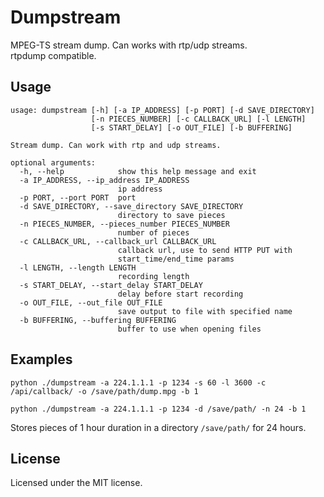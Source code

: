 # Dumpstream

MPEG-TS stream dump. Can works with rtp/udp streams.  
rtpdump compatible.

## Usage

```
usage: dumpstream [-h] [-a IP_ADDRESS] [-p PORT] [-d SAVE_DIRECTORY]
                  [-n PIECES_NUMBER] [-c CALLBACK_URL] [-l LENGTH]
                  [-s START_DELAY] [-o OUT_FILE] [-b BUFFERING]

Stream dump. Can work with rtp and udp streams.

optional arguments:
  -h, --help            show this help message and exit
  -a IP_ADDRESS, --ip_address IP_ADDRESS
                        ip address
  -p PORT, --port PORT  port
  -d SAVE_DIRECTORY, --save_directory SAVE_DIRECTORY
                        directory to save pieces
  -n PIECES_NUMBER, --pieces_number PIECES_NUMBER
                        number of pieces
  -c CALLBACK_URL, --callback_url CALLBACK_URL
                        callback url, use to send HTTP PUT with
                        start_time/end_time params
  -l LENGTH, --length LENGTH
                        recording length
  -s START_DELAY, --start_delay START_DELAY
                        delay before start recording
  -o OUT_FILE, --out_file OUT_FILE
                        save output to file with specified name
  -b BUFFERING, --buffering BUFFERING
                        buffer to use when opening files
```

## Examples
```
python ./dumpstream -a 224.1.1.1 -p 1234 -s 60 -l 3600 -c /api/callback/ -o /save/path/dump.mpg -b 1
```

```
python ./dumpstream -a 224.1.1.1 -p 1234 -d /save/path/ -n 24 -b 1
```
Stores pieces of 1 hour duration in a directory `/save/path/` for 24 hours.

## License
Licensed under the MIT license.
